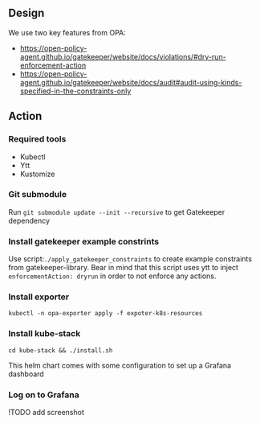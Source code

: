 
## Design

We use two key features from OPA:
- https://open-policy-agent.github.io/gatekeeper/website/docs/violations/#dry-run-enforcement-action
- https://open-policy-agent.github.io/gatekeeper/website/docs/audit#audit-using-kinds-specified-in-the-constraints-only



## Action

### Required tools

- Kubectl
- Ytt
- Kustomize

### Git submodule
Run ```git submodule update --init --recursive``` to get Gatekeeper dependency

### Install gatekeeper example constrints

Use script:```./apply_gatekeeper_constraints``` to create example constraints from gatekeeper-library.
Bear in mind that this script uses ytt to inject ```  enforcementAction: dryrun``` in order to not enforce any actions.



### Install exporter 

```kubectl -n opa-exporter apply -f expoter-k8s-resources```

### Install kube-stack

```cd kube-stack && ./install.sh```

This helm chart comes with some configuration to set up a Grafana dashboard

### Log on to Grafana


!TODO add screenshot